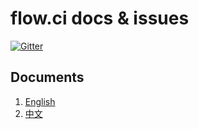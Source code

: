 # flow.ci docs & issues

[![Gitter](https://img.shields.io/gitter/room/nwjs/nw.js.svg)](https://gitter.im/FIRHQ/flow.ci)

## Documents
1. [English](./docs/en/)
2. [中文](./docs/zh/)



